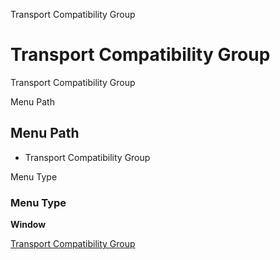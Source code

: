 
Transport Compatibility Group
# Transport Compatibility Group


Transport Compatibility Group

Menu Path
## Menu Path



- Transport Compatibility Group

Menu Type
### Menu Type

**Window**


[Transport Compatibility Group](functional-guide/window/window-transport-compatibility-group.md)